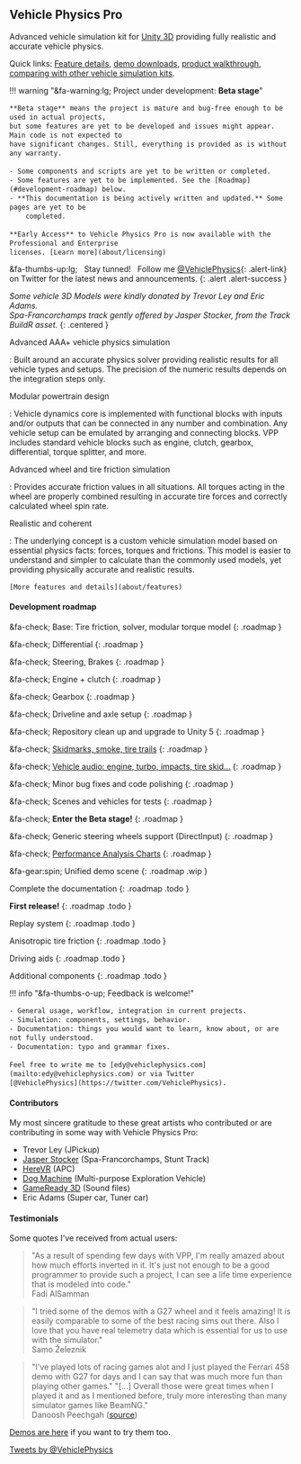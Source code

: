 
## Vehicle Physics Pro

Advanced vehicle simulation kit for [Unity 3D](http://unity3d.com) providing fully realistic and
accurate vehicle physics.

Quick links: [Feature details](/about/features), [demo downloads](/about/demos), [product walkthrough](/user-guide/getting-started),
[comparing with other vehicle simulation kits](/about/comparison).

!!! warning "&fa-warning:lg; Project under development: **Beta stage**"

	**Beta stage** means the project is mature and bug-free enough to be used in actual projects,
	but some features are yet to be developed and issues might appear. Main code is not expected to
	have significant changes. Still, everything is provided as is without any warranty.

	- Some components and scripts are yet to be written or completed.
	- Some features are yet to be implemented. See the [Roadmap](#development-roadmap) below.
	- **This documentation is being actively written and updated.** Some pages are yet to be
		completed.

	**Early Access** to Vehicle Physics Pro is now available with the Professional and Enterprise
	licenses. [Learn more](about/licensing)

&fa-thumbs-up:lg; &nbsp; Stay tunned! &nbsp; Follow me [@VehiclePhysics](https://twitter.com/VehiclePhysics){: .alert-link}
on Twitter for the latest news and announcements.
{: .alert .alert-success }

<div class="imagegallery" sm="2" md="3" lg="4" style="display:none">
	<img class="clickview" src="img/gallery/vpp-ferrari.jpg"  alt="Ferrari 458 Italia">
	<img class="clickview" src="img/gallery/vpp-lancer.jpg" alt="Sports Sedan - 3D model by Eric Adams">
	<img class="clickview" src="img/gallery/vpp-huracan.jpg" alt="Sports Supercar - 3D model by Eric Adams">
	<img class="clickview" src="img/gallery/vpp-jpickup.jpg" alt="Japanese Pickup Truck - 3D model by Trevor Ley">

	<img class="clickview" src="img/gallery/vpp-ferrari-burnout.jpg" alt="Ferrari 458 doing some donuts and burnouts">
	<img class="clickview" src="img/gallery/vpp-ferrari-spa.jpg" alt="Ferrari 458 at 195 kph / 120 mph before riding Eau Rouge at Spa-Francorchamps">
	<img class="clickview" src="img/gallery/vpp-truck-trailer-setup.jpg" alt="Setting up a Mercedes-Benz Actros to attach to its trailer">
	<img class="clickview" src="img/gallery/vpp-truck-trailer-offroad.jpg" alt="Extreme offroad test for the Mercedes-Benz Actros + trailer">

	<img class="clickview" src="img/gallery/vpp-loop.jpg" alt="Riding a loop with the Ferrari 458">
	<img class="clickview" src="img/gallery/vpp-ferrari-monza.jpg" alt="Ferrari 458 taking the Variante del Rettifilo at Monza">
	<img class="clickview" src="img/gallery/vpp-alpha-sandbox.jpg" alt="Early sandbox test with Vehicle Physics Pro">
	<img class="clickview" src="img/gallery/vpp-apc-setup.jpg" alt="Extreme driveline setup: 8-wheel drive, seven differentials, three differential setups">
</div>

_Some vehicle 3D Models were kindly donated by Trevor Ley and Eric Adams.<br>
Spa-Francorchamps track gently offered by Jasper Stocker, from the Track BuildR asset._
{: .centered }

Advanced AAA+ vehicle physics simulation

:	Built around an accurate physics solver providing realistic results for all vehicle types and
	setups. The precision of the numeric results depends on the integration steps only.

Modular powertrain design

:	Vehicle dynamics core is implemented with functional blocks with inputs and/or outputs that can
	be connected in any number and combination. Any vehicle setup can be emulated by arranging and
	connecting blocks. VPP includes standard vehicle blocks such as engine, clutch, gearbox,
	differential, torque splitter, and more.

Advanced wheel and tire friction simulation

:	Provides accurate friction values in all situations. All torques acting in the wheel are
	properly combined resulting in accurate tire forces and correctly calculated wheel spin rate.

Realistic and coherent

: 	The underlying concept is a custom vehicle simulation model based on essential physics facts:
	forces, torques and frictions. This model is easier to understand and simpler to calculate than
	the commonly used models, yet providing physically accurate and realistic results.

	[More features and details](about/features)

#### Development roadmap

&fa-check; Base: Tire friction, solver, modular torque model
{: .roadmap }

&fa-check; Differential
{: .roadmap }

&fa-check; Steering, Brakes
{: .roadmap }

&fa-check; Engine + clutch
{: .roadmap }

&fa-check; Gearbox
{: .roadmap }

&fa-check; Driveline and axle setup
{: .roadmap }

&fa-check; Repository clean up and upgrade to Unity 5
{: .roadmap }

&fa-check; [Skidmarks, smoke, tire trails](components/vehicle-addons#vptireeffects)
{: .roadmap }

&fa-check; [Vehicle audio: engine, turbo, impacts, tire skid...](components/vehicle-addons#vpaudio)
{: .roadmap }

&fa-check; Minor bug fixes and code polishing
{: .roadmap }

&fa-check; Scenes and vehicles for tests
{: .roadmap }

&fa-check; **Enter the Beta stage!**
{: .roadmap }

&fa-check; Generic steering wheels support (DirectInput)
{: .roadmap }

&fa-check; [Performance Analysis Charts](components/vehicle-telemetry#vpperformanceanalysis)
{: .roadmap }

&fa-gear:spin; Unified demo scene
{: .roadmap .wip }

Complete the documentation
{: .roadmap .todo }

**First release!**
{: .roadmap .todo }

Replay system
{: .roadmap .todo }

Anisotropic tire friction
{: .roadmap .todo }

Driving aids
{: .roadmap .todo }

Additional components
{: .roadmap .todo }


!!! info "&fa-thumbs-o-up; Feedback is welcome!"

	- General usage, workflow, integration in current projects.
	- Simulation: components, settings, behavior.
	- Documentation: things you would want to learn, know about, or are not fully understood.
	- Documentation: typo and grammar fixes.

	Feel free to write me to [edy@vehiclephysics.com](mailto:edy@vehiclephysics.com) or via Twitter
	[@VehiclePhysics](https://twitter.com/VehiclePhysics).


#### Contributors

My most sincere gratitude to these great artists who contributed or are contributing in some way
with Vehicle Physics Pro:

- Trevor Ley (JPickup)
- [Jasper Stocker](https://www.assetstore.unity3d.com/en/#!/search/page=1/sortby=popularity/query=publisher:412) (Spa-Francorchamps, Stunt Track)
- [HereVR](https://www.assetstore.unity3d.com/en/#!/search/page=1/sortby=popularity/query=publisher:8060) (APC)
- [Dog Machine](https://www.assetstore.unity3d.com/en/#!/search/page=1/sortby=popularity/query=publisher:2914) (Multi-purpose Exploration Vehicle)
- [GameReady 3D](https://www.assetstore.unity3d.com/en/#!/search/page=1/sortby=popularity/query=publisher:1634) (Sound files)
- Eric Adams (Super car, Tuner car)

#### Testimonials

Some quotes I've received from actual users:

> "As a result of spending few days with VPP, I'm really amazed about how much efforts inverted in
> it. It's just not enough to be a good programmer to provide such a project, I can see a life time
> experience that is modeled into code."<br>
> Fadi AlSamman


> "I tried some of the demos with a G27 wheel and it feels amazing! It is easily comparable to some
> of the best racing sims out there. Also I love that you have real telemetry data which is essential
> for us to use with the simulator."<br>
> Samo Železnik

> "I've played lots of racing games alot and I just played the Ferrari 458 demo with G27 for days and I can say that was much more fun than playing other games."
> "[...] Overall those were great times when I played it and as I mentioned before, truly more interesting than many simulator games like BeamNG."<br>
> Danoosh Peechgah ([source](http://forum.unity3d.com/threads/vehicle-physics-pro-beta-feedback-welcome.381241/#post-2574368))

[Demos are here](about/demos) if you want to try them too.

<a class="twitter-timeline" href="https://twitter.com/VehiclePhysics" data-widget-id="687956324773179396">Tweets by @VehiclePhysics</a>
<script>!function(d,s,id){var js,fjs=d.getElementsByTagName(s)[0],p=/^http:/.test(d.location)?'http':'https';if(!d.getElementById(id)){js=d.createElement(s);js.id=id;js.src=p+"://platform.twitter.com/widgets.js";fjs.parentNode.insertBefore(js,fjs);}}(document,"script","twitter-wjs");</script>

<!--

#### Customers

Kerbal Space Program
The Children's Hospital of Philadelphia (http://www.diagnosticdriving.com)
Simumak


#### About me

> I started creating this kit because I wanted to simulate vehicles since I was a kid playing with my
> Commodore 64. When I discovered Unity 3D that's what I wanted to do since the first day. But I
> didn't find any existing component, kit or document for simulating a vehicle correctly. There were
> all buggy components, too simple approaches, or too complex algorithms/methods/papers either
> covering isolated cases, or mixing simulation and automotive industry. I had the feeling (name it
> intuition) that a better way of simulating vehicles _correctly_ should exist. So I spent several
> years researching and experimenting with a lot of ideas until I finally nailed it. This is Vehicle
> Physics Pro today: the simplest and most coherent approach for simulating a vehicle while actually
> accounting for all major behaviours and side effects in a physically correct and accurate way.
>
> I hope you have as much fun using VPP or playing VPP-based games as I'm having developing it :)
>
> [Angel Garcia Voces "Edy"](http://www.edy.es) (Oviedo, Spain)

-->